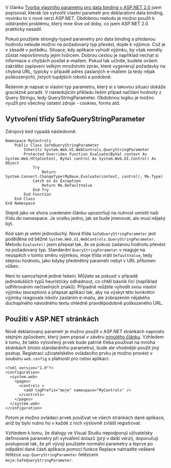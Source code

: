 <!-- dcterms:identifier = aspnetcz#59 -->
<!-- dcterms:title = Vytváření vlastních parametrů podruhé - "bezpečný" query string parametr -->
<!-- dcterms:abstract = Pokud použijete strongly-typed parametry pro data binding a předanou hodnotu nebude možno na požadovaný typ převést, dojde k výjimce. Pokud si informace o výjimkách ve své aplikaci necháte posílat e-mailem, můžete být brzo zaplaveni zprávami právě o tomto typu chyb. Vyhnout se tomu lze právě pomocí vlastního parametru. -->
<!-- np9:categoryId = 1 -->
<!-- x4w:category = IT -->
<!-- np9:authorId = 1 -->
<!-- np9:authorEmail = michal.valasek@altairis.cz -->
<!-- dcterms:creator = Michal Altair Valášek -->
<!-- dcterms:created = 2005-11-09T03:21:35.817+01:00 -->
<!-- dcterms:dateAccepted = 2005-11-09T03:21:35.817+01:00 -->

V článku [Tvorba vlastního parametru pro data binding v ASP.NET 2.0](/entry/article-20051005.aspx) jsem popisoval, kterak lze vytvořit vlastní parametr pro deklarativní data binding, novinku to v nové verzi ASP.NET. Obdobnou metodu je možno použít k odstranění problému, který mne štve od doby, co jsem ASP.NET 2.0 prakticky nasadil.

Pokud použijete strongly-typed parametry pro data binding a předanou hodnotu nebude možno na požadovaný typ převést, dojde k výjimce. Což je v zásadě v pořádku. Situace, kdy aplikace vyhodí výjimku, by však neměly zůstat nepovšimnuty jejím tvůrcem. Dobrou cestou je například nechat si informace o chybách posílat e-mailem. Pokud tak učiníte, budete ovšem zakrátko zaplaveni velkým množstvím zpráv, které vygenerují požadavky na chybná URL, typicky v případě adres zaslaných e-mailem (a tedy nějak poškozených), jistých tupějších robotů a podobně.

Řešením je napsat si vlastní typ parametru, který si s takovou situací dokáže graciézně poradit. V následujícím příkladu řeším případ načítání hodnoty z Query Stringu, tedy QueryStringParameter. Obdobnou logiku je možno využít pro všechny ostatní zdroje - cookies, forms atd.

## Vytvoření třídy SafeQueryStringParameter

Zdrojový kód vypadá následovně:

    Namespace MyControls
        Public Class SafeQueryStringParameter
            Inherits System.Web.UI.WebControls.QueryStringParameter
            Protected Overrides Function Evaluate(ByVal context As System.Web.HttpContext, ByVal control As System.Web.UI.Control) As Object
                Try
                    Return System.Convert.ChangeType(MyBase.Evaluate(context, control), Me.Type)
                Catch ex As Exception
                    Return Me.DefaultValue
                End Try
            End Function
        End Class
    End Namespace

Stejně jako ve shora uvedeném článku upozorňuji na nutnost umístit naši třídu do namespace. Je vcelku jedno, jak se bude jmenovat, ale musí nějaký být.

Kód sám je velmi jednoduchý. Nová třída `SafeQueryStringParameter` jest poděděna od běžné `System.Web.UI.WebControls.QueryStringParameter`. Metodu `Evaluate()` jsem přepsal tak, že se pokusí zadanou hodnotu převést na požadovaný typ. Standardní `QueryStringParameter` v reaguje na neúspěch v tomto směru výjimkou, moje třída vrátí `DefaultValue`, tedy stejnou hodnotu, jako kdyby předmětný parametr nebyl v URL přítomen vůbec.

Není to samozřejmě jediné řešení. Můžete se pokusit v případě jednodušších typů heuristicky odhadnout, co chtěl básník říci (například odfiltrováním nečíselných znaků). Případně můžete vyhodit svou vlastní výjimku (exception) a přepsat aplikaci tak, aby na výskyt této konkrétní výjimky reagovala nikoliv zasláním e-mailu, ale zobrazením nějakého duchaplného návodného textu ohledně pravděpodobně poškozeného URL.

## Použití v ASP.NET stránkách

Nově deklarovaný parametr je možno použít v ASP.NET stránkách naprosto stejným způsobem, který jsem popsal v závěru [minulého článku](/entry/article-20051005.aspx). Vzhledem k tomu, že takto vytvořený prvek bude patrně třeba používat na mnoha stránkách (místo standardního parametru), bude ale vhodnější použít jiný postup. Registraci uživatelského ovládacího prvku je možno provést v souboru `web.config` s platností pro celou aplikaci:

    <?xml version="1.0"?>
    <configuration>
      <system.web>
        <pages>
          <controls >
            <add tagPrefix="moje" namespace="MyControls" />
          </controls>
        </pages>
      </system.web>
    </configuration>

Potom je možno ovládací prvek používat ve všech stránkách dané aplikace, aniž by bylo nutno ho v každé z nich výslovně zvlášť registrovat.

Vzhledem k tomu, že dialogy ve Visual Studiu nepodporují uživatelsky definované parametry při vytváření dotazů (prý v další verzi), doporučuji postupovat tak, že při vývoji použijete normální parametry a teprve po odladění dané části aplikace pomocí funkce Replace nahradíte veškeré řetězce `asp:QueryStringParameter` řetězcem `moje:SafeQueryStringParameter`.